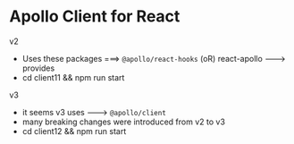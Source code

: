 # Apollo Client for React

v2
- Uses these packages ===> 
    <apollo-boost> 
    `@apollo/react-hooks`   (oR)    react-apollo ---> provides <ApolloProvider>
    <graphql>
- cd client11 && npm run start

v3
- it seems v3 uses ---> `@apollo/client` <graphql>
- many breaking changes were introduced from v2 to v3
- cd client12 && npm run start